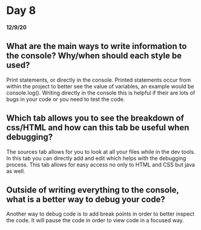 # Day 8
__12/9/20__

## What are the main ways to write information to the console? Why/when should each style be used?
Print statements, or directly in the console. Printed statements occur from within the project to better see the value of variables, an example would be console.log(). Writing directly in the console this is helpful if their are lots of bugs in your code or you need to test the code. 

## Which tab allows you to see the breakdown of css/HTML and how can this tab be useful when debugging?
The sources tab allows for you to look at all your files while in the dev tools. In this tab you can directly add and edit which helps with the debugging process. This tab allows for easy access no only to HTML and CSS but java as well. 

## Outside of writing everything to the console, what is a better way to debug your code?
Another way to debug code is to add break points in order to better inspect the code. It will pause the code in order to view code in a focused way. 
